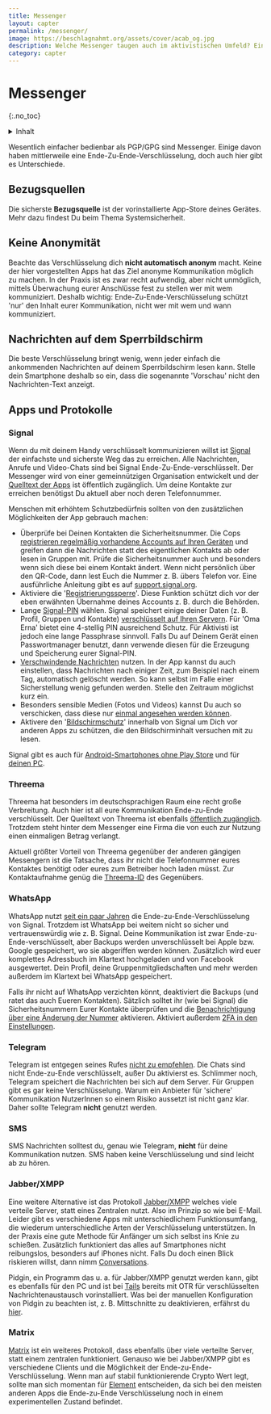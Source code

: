 ```yaml
---
title: Messenger
layout: capter
permalink: /messenger/
image: https://beschlagnahmt.org/assets/cover/acab_og.jpg
description: Welche Messenger taugen auch im aktivistischen Umfeld? Ein Übersicht über die gängigen Alternativen und zusätzlichen Tipps zur Verbesserung deiner Sicherheit.
category: capter
---
```

# Messenger
{:.no_toc}

<details markdown="block">
  <summary>
    Inhalt
  </summary>
* TOC
{:toc}
</details>

Wesentlich einfacher bedienbar als PGP/GPG sind Messenger. 
Einige davon haben mittlerweile eine Ende-Zu-Ende-Verschlüsselung, doch auch hier gibt es Unterschiede.

## Bezugsquellen
Die sicherste __Bezugsquelle__ ist der vorinstallierte App-Store deines Gerätes. 
Mehr dazu findest Du beim Thema Systemsicherheit.

## Keine Anonymität
Beachte das Verschlüsselung dich __nicht automatisch anonym__ macht.
Keine der hier vorgestellten Apps hat das Ziel anonyme Kommunikation möglich zu machen.
In der Praxis ist es zwar recht aufwendig, aber nicht unmöglich, mittels Überwachung eurer Anschlüsse fest zu stellen wer mit wem kommuniziert.
Deshalb wichtig: Ende-Zu-Ende-Verschlüsselung schützt 'nur' den Inhalt eurer Kommunikation, nicht wer mit wem und wann kommuniziert.

## Nachrichten auf dem Sperrbildschirm
Die beste Verschlüsselung bringt wenig, wenn jeder einfach die ankommenden Nachrichten auf deinem Sperrbildschirm lesen kann.
Stelle dein Smartphone deshalb so ein, dass die sogenannte 'Vorschau' nicht den Nachrichten-Text anzeigt.

## Apps und Protokolle

### Signal
Wenn du mit deinem Handy verschlüsselt kommunizieren willst ist [Signal](https://www.signal.org) der einfachste und sicherste Weg das zu erreichen.
Alle Nachrichten, Anrufe und Video-Chats sind bei Signal Ende-Zu-Ende-verschlüsselt.
Der Messenger wird von einer gemeinnützigen Organisation entwickelt und der [Quelltext der Apps](https://github.com/signalapp) ist öffentlich zugänglich.
Um deine Kontakte zur erreichen benötigst Du aktuell aber noch deren Telefonnummer.

Menschen mit erhöhtem Schutzbedürfnis sollten von den zusätzlichen Möglichkeiten der App gebrauch machen:
  - Überprüfe bei Deinen Kontakten die Sicherheitsnummer. Die Cops [registrieren regelmäßig vorhandene Accounts auf Ihren Geräten](https://www.vice.com/de/article/435gbd/telegram-ueberwachung-bka-chat-app-verschluesslung) und greifen dann die Nachrichten statt des eigentlichen Kontakts ab oder lesen in Gruppen mit. Prüfe die Sicherheitsnummer auch und besonders wenn sich diese bei einem Kontakt ändert. Wenn nicht persönlich über den QR-Code, dann lest Euch die Nummer z. B. übers Telefon vor. Eine ausführliche Anleitung gibt es auf [support.signal.org](https://support.signal.org/hc/de/articles/360007060632-Was-ist-eine-Sicherheitsnummer-und-weshalb-sehe-ich-dass-sie-sich-ge%C3%A4ndert-hat-).
  - Aktiviere die '[Registrierungssperre](https://support.signal.org/hc/de/articles/360007059792-Signal-PINs)'. Diese Funktion schützt dich vor der eben erwähnten Übernahme deines Accounts z. B. durch die Behörden.
  - Lange [Signal-PIN](https://support.signal.org/hc/de/articles/360007059792-Signal-PINs) wählen. Signal speichert einige deiner Daten (z. B. Profil, Gruppen und Kontakte) [verschlüsselt auf Ihren Servern](https://signal.org/blog/secure-value-recovery/). Für 'Oma Erna' bietet eine 4-stellig PIN ausreichend Schutz. Für Aktivisti ist jedoch eine lange Passphrase sinnvoll. Falls Du auf Deinem Gerät einen Passwortmanager benutzt, dann verwende diesen für die Erzeugung und Speicherung eurer Signal-PIN.
  - [Verschwindende Nachrichten](https://support.signal.org/hc/de/articles/360007320771-Verschwindende-Nachrichten-festlegen-und-verwalten) nutzen. In der App kannst du auch einstellen, dass Nachrichten nach einiger Zeit, zum Beispiel nach einem Tag, automatisch gelöscht werden. So kann selbst im Falle einer Sicherstellung wenig gefunden werden. Stelle den Zeitraum möglichst kurz ein.
  - Besonders sensible Medien (Fotos und Videos) kannst Du auch so verschicken, dass diese nur [einmal angesehen werden können](https://support.signal.org/hc/de/articles/360038443071-Einmalig-anzeigbare-Medien).
  - Aktivere den '[Bildschirmschutz](https://support.signal.org/hc/de/articles/360043469312-Bildschirmschutz)' innerhalb von Signal um Dich vor anderen Apps zu schützen, die den Bildschirminhalt versuchen mit zu lesen.

Signal gibt es auch für [Android-Smartphones ohne Play Store](https://signal.org/android/apk/) und für [deinen PC](https://signal.org/de/download/).

### Threema
Threema hat besonders im deutschsprachigen Raum eine recht große Verbreitung.
Auch hier ist all eure Kommunikation Ende-zu-Ende verschlüsselt.
Der Quelltext von Threema ist ebenfalls [öffentlich zugänglich](https://github.com/threema-ch).
Trotzdem steht hinter dem Messenger eine Firma die von euch zur Nutzung einen einmaligen Betrag verlangt.

Aktuell größter Vorteil von Threema gegenüber der anderen gängigen Messengern ist die Tatsache, dass ihr nicht die Telefonnummer eures Kontaktes benötigt oder eures zum Betreiber hoch laden müsst.
Zur Kontaktaufnahme genüg die [Threema-ID](https://threema.ch/de/faq/threema_id) des Gegenübers.

### WhatsApp
WhatsApp nutzt [seit ein paar Jahren](https://signal.org/blog/whatsapp-complete/) die Ende-zu-Ende-Verschlüsselung von Signal.
Trotzdem ist WhatsApp bei weitem nicht so sicher und vertrauenswürdig wie z. B. Signal.
Deine Kommunikation ist zwar Ende-zu-Ende-verschlüsselt, aber Backups werden unverschlüsselt bei Apple bzw. Google gespeichert, wo sie abgeriffen werden können. 
Zusätzlich wird euer komplettes Adressbuch im Klartext hochgeladen und von Facebook ausgewertet. Dein Profil, deine Gruppenmitgliedschaften und mehr werden außerdem im Klartext bei WhatsApp gespeichert.

Falls ihr nicht auf WhatsApp verzichten könnt, deaktiviert die Backups (und ratet das auch Eueren Kontakten). 
Sätzlich solltet ihr (wie bei Signal) die Sicherheitsnummern Eurer Kontakte überprüfen und die [Benachrichtigung über eine Änderung der Nummer](https://faq.whatsapp.com/general/security-and-privacy/security-code-change-notification/?lang=de) aktivieren.
Aktiviert außerdem [2FA in den Einstellungen](https://faq.whatsapp.com/general/security-and-privacy/account-security-tips/?lang=de).

### Telegram
Telegram ist entgegen seines Rufes [nicht zu empfehlen](https://gizmodo.com/why-you-should-stop-using-telegram-right-now-1782557415).
Die Chats sind nicht Ende-zu-Ende verschlüsselt, außer Du aktivierst es. Schlimmer noch, Telegram speichert die Nachrichten bei sich auf dem Server.
Für Gruppen gibt es gar keine Verschlüsselung. Warum ein Anbieter für 'sichere' Kommunikation NutzerInnen so einem Risiko aussetzt ist nicht ganz klar.
Daher sollte Telegram __nicht__ genutzt werden.

### SMS
SMS Nachrichten solltest du, genau wie Telegram, __nicht__ für deine Kommunikation nutzen. SMS haben keine Verschlüsselung und sind leicht ab zu hören.

### Jabber/XMPP
Eine weitere Alternative ist das Protokoll [Jabber/XMPP](https://xmpp.org/software/clients.html) welches viele verteile Server, statt eines Zentralen nutzt.
Also im Prinzip so wie bei E-Mail. Leider gibt es verschiedene Apps mit unterschiedlichem Funktionsumfang, die wiederum unterschiedliche Arten der Verschlüsselung unterstützen.
In der Praxis eine gute Methode für Anfänger um sich selbst ins Knie zu schießen.
Zusätzlich funktioniert das alles auf Smartphones nicht reibungslos, besonders auf iPhones nicht.
Falls Du doch einen Blick riskieren willst, dann nimm [Conversations](https://conversations.im/).

Pidgin, ein Programm das u. a. für Jabber/XMPP genutzt werden kann, gibt es ebenfalls für den PC und ist bei [Tails](https://github.com/beschlagnahmt-org/beschlagnahmt/blob/master/_posts/2000-01-01-190-anonym-im-netz.md#tails) bereits mit OTR für verschlüsselten Nachrichtenaustausch vorinstalliert.
Was bei der manuellen Konfiguration von Pidgin zu beachten ist, z. B. Mittschnitte zu deaktivieren, erfährst du [hier](https://wiki.systemli.org/howto/jabber).

### Matrix
[Matrix](https://matrix.org/) ist ein weiteres Protokoll, dass ebenfalls über viele verteilte Server, statt einem zentralen funktioniert.
Genauso wie bei Jabber/XMPP gibt es verschiedene Clients und die Möglichkeit der Ende-zu-Ende-Verschlüsselung.
Wenn man auf stabil funktionierende Crypto Wert legt, sollte man sich momentan für [Element](https://element.io/) entscheiden, da sich bei den meisten anderen Apps die Ende-zu-Ende Verschlüsselung noch in einem experimentellen Zustand befindet.
